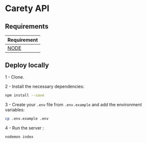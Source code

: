 # Carety API

## Requirements 
| Requirement                                 |
| ------------------------------------------- |
| [NODE](https://nodejs.org/en/download/) |


## Deploy locally 

1 - Clone.

2 - Install the necessary dependencies:
```bash
npm install --save
```

3 - Create your `.env` file from `.env.example` and add the environment variables:
```bash
cp .env.example .env 
```

4 - Run the server :
```bash
nodemon index
```